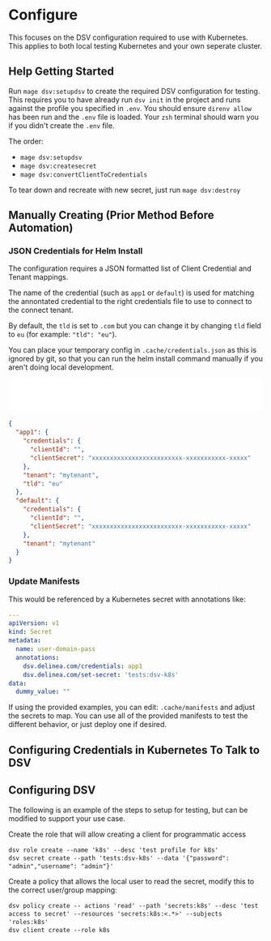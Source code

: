 # Configure

This focuses on the DSV configuration required to use with Kubernetes.
This applies to both local testing Kubernetes and your own seperate cluster.

## Help Getting Started

Run `mage dsv:setupdsv` to create the required DSV configuration for testing.
This requires you to have already run `dsv init` in the project and runs against the profile you specified in `.env`.
You should ensure `direnv allow` has been run and the `.env` file is loaded.
Your `zsh` terminal should warn you if you didn't create the `.env` file.

The order:

- `mage dsv:setupdsv`
- `mage dsv:createsecret`
- `mage dsv:convertClientToCredentials`

To tear down and recreate with new secret, just run `mage dsv:destroy`

## Manually Creating (Prior Method Before Automation)

### JSON Credentials for Helm Install

The configuration requires a JSON formatted list of Client Credential and Tenant mappings.

The name of the credential (such as `app1` or `default`) is used for matching the annontated credential to the right credentials file to use to connect to the connect tenant.

By default, the `tld` is set to `.com` but you can change it by changing `tld` field to `eu` (for example: `"tld": "eu"`).

You can place your temporary config in `.cache/credentials.json` as this is ignored by git, so that you can run the helm install command manually if you aren't doing local development.

<img src="assets/info-markup-default-creds.svg">

```json
{
  "app1": {
    "credentials": {
      "clientId": "",
      "clientSecret": "xxxxxxxxxxxxxxxxxxxxxxxxx-xxxxxxxxxxx-xxxxx"
    },
    "tenant": "mytenant",
    "tld": "eu"
  },
  "default": {
    "credentials": {
      "clientId": "",
      "clientSecret": "xxxxxxxxxxxxxxxxxxxxxxxxx-xxxxxxxxxxx-xxxxx"
    },
    "tenant": "mytenant"
  }
}
```

### Update Manifests

This would be referenced by a Kubernetes secret with annotations like:

```yaml
---
apiVersion: v1
kind: Secret
metadata:
  name: user-domain-pass
  annotations:
    dsv.delinea.com/credentials: app1
    dsv.delinea.com/set-secret: 'tests:dsv-k8s'
data:
  dummy_value: ""
```

If using the provided examples, you can edit: `.cache/manifests` and adjust the secrets to map.
You can use all of the provided manifests to test the different behavior, or just deploy one if desired.

## Configuring Credentials in Kubernetes To Talk to DSV

## Configuring DSV

The following is an example of the steps to setup for testing, but can be modified to support your use case.

Create the role that will allow creating a client for programmatic access

```shell
dsv role create --name 'k8s' --desc 'test profile for k8s'
dsv secret create --path 'tests:dsv-k8s' --data '{"password": "admin","username": "admin"}'
```

Create a policy that allows the local user to read the secret, modify this to the correct user/group mapping:

```shell
dsv policy create -- actions 'read' --path 'secrets:k8s' --desc 'test access to secret' --resources 'secrets:k8s:<.*>' --subjects 'roles:k8s'
dsv client create --role k8s
```
